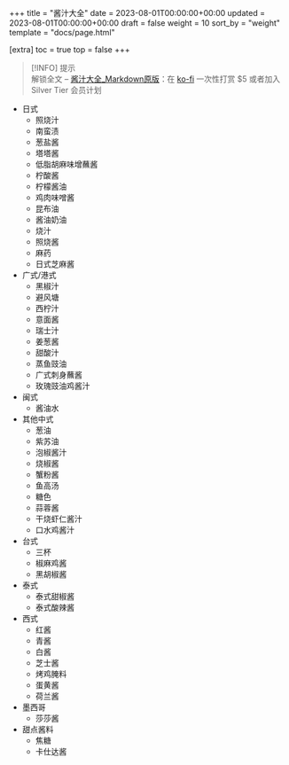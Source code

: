 +++
title = "酱汁大全"
date = 2023-08-01T00:00:00+00:00
updated = 2023-08-01T00:00:00+00:00
draft = false
weight = 10
sort_by = "weight"
template = "docs/page.html"

[extra]
toc = true
top = false
+++

>[!INFO] 提示  
> 解锁全文 – [酱汁大全_Markdown原版](https://ko-fi.com/post/%E9%85%B1%E6%B1%81%E5%A4%A7%E5%85%A8Markdown%E5%8E%9F%E7%89%88-W7W4JY5MO)：在 [ko-fi](https://ko-fi.com/crabcracker) 一次性打赏 $5 或者加入 Silver Tier 会员计划

- 日式
	- 照烧汁
    - 南蛮渍
    - 葱盐酱
    - 塔塔酱
    - 低脂胡麻味增蘸酱
    - 柠酸酱
    - 柠檬酱油
    - 鸡肉味噌酱
    - 昆布油
    - 酱油奶油
    - 烧汁
    - 照烧酱
    - 麻药
    - 日式芝麻酱
- 广式/港式
    - 黑椒汁
    - 避风塘
    - 西柠汁
    - 意面酱
    - 瑞士汁
    - 姜葱酱
    - 甜酸汁
    - 蒸鱼豉油
    - 广式刺身蘸酱
    - 玫瑰豉油鸡酱汁
- 闽式
    - 酱油水
- 其他中式
    - 葱油
    - 紫苏油
    - 泡椒酱汁
    - 烧椒酱
    - 蟹粉酱
    - 鱼高汤
    - 糖色
    - 蒜蓉酱
    - 干烧虾仁酱汁
    - 口水鸡酱汁
- 台式
    - 三杯
    - 椒麻鸡酱
    - 黑胡椒酱
- 泰式
    - 泰式甜椒酱
    - 泰式酸辣酱
- 西式
    - 红酱
    - 青酱
    - 白酱
    - 芝士酱
    - 烤鸡腌料
    - 蛋黄酱
    - 荷兰酱
- 墨西哥
    - 莎莎酱
- 甜点酱料
    - 焦糖
    - 卡仕达酱
